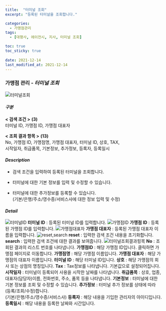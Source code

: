 ```yaml
---
title:  "터미널 조회"
excerpt: "등록된 터미널을 조회합니다."

categories:
  - 가맹점관리
tags:
  - [대행사, 에이전시, 지사, 터미널 조회]

toc: true
toc_sticky: true
 
date: 2021-12-14
last_modified_at: 2021-12-14
---
```

### 가맹점 관리 - *터미널 조회*
![터미널조회](https://user-images.githubusercontent.com/95394003/145934413-49b390a0-b38a-4de7-b48b-c9ed85cdd859.jpeg)

#### *구분* <br>
**< 검색 조건 >** **(3)**
<br>터미널 ID, 가맹점 ID, 가맹점 대표자

**< 조회 결과 항목 >** **(13)**
<br>No, 가맹점 ID, 가맹점명, 가맹점 대표자, 터미널 ID, 상호, TAX,<br> 시작일자, 취급품목, 기본정보, 추가정보, 등록자, 등록일시

#### *Description*
- 검색 조건을 입력하여 등록된 터미널을 조회합니다.<br>

- 터미널에 대한 기본 정보를 입력 및 수정할 수 있습니다.<br>

- 터미널에 대한 추가정보를 등록할 수 있습니다. <br> (기본/은행/주소/영수증/서비스사에 대한 정보 입력 및 수정)

#### *Detail*
![터미널ID](https://user-images.githubusercontent.com/95394003/145962360-d160a00d-e2a8-4aaa-9d5d-a20ff2b0b41c.jpeg)
**터미널 ID** : 등록된 터미널 ID를 입력합니다.
![가맹점ID](https://user-images.githubusercontent.com/95394003/145962553-9a4a2e9f-4363-4b15-84ce-38c9317d867b.jpeg)
**가맹점 ID** : 등록된 가맹점 ID를 입력합니다.
![가맹점대표자](https://user-images.githubusercontent.com/95394003/145962660-8a07cd14-3ea2-4b9d-ac50-6c50eff4d671.jpeg)
**가맹점 대표자** : 등록된 가맹점 대표자 이름을 입력합니다.
![reset,search](https://user-images.githubusercontent.com/95394003/145962859-5a6bdfe6-eae1-4270-a66f-7301f41da9e7.jpeg)
**reset** : 입력한 검색 조건 내용을 초기화합니다.
**search** : 입력한 검색 조건에 대한 결과를 보여줍니다.
![터미널조회결과힝목](https://user-images.githubusercontent.com/95394003/145962984-c587f69d-125d-48bf-93bc-1685bc4032a1.jpeg)
**No** : 조회된 결과의 리스트 번호를 나타냅니다.
**가맹점ID** : 해당 가맹점 ID입니다. 클릭하면 가맹점 페이지로 이동합니다.
**가맹점명** : 해당 가맹점 이름입니다.
**가맹점 대표자** : 해당 가맹점의 대표자 이름입니다.
**터미널 ID** : 해당 터미널 ID입니다.
**상호** : 해당 가맹점의 회사 또는 상점의 명칭입니다.
**Tax** : Tax정보를 나타냅니다. 기본값으로 설정되어집니다.
**시작일자** : 터미널이 등록되어 사용을 시작한 날짜를 나타냅니다.
**취급품목** : 상호, 업종, 대표자(담당자)이름, 전화번호, 주소, 품목 등을 나타냅니다.
**기본정보** : 터미널에 대한 기본 정보를 조회 및 수정할 수 있습니다.
**추가정보** : 터미널 추가 정보를 상태에 따라 (등록/조회/수정)합니다. <br> (기본/은행/주소/영수증/서비스사)
**등록자** : 해당 내용을 기입한 관리자의 아이디입니다.
**등록일시** : 해당 내용을 등록한 날짜와 시간입니다.








